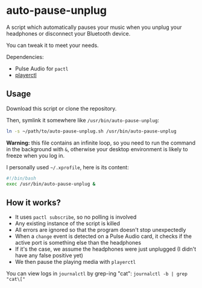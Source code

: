 # auto-pause-unplug

A script which automatically pauses your music when you unplug your headphones or disconnect your Bluetooth device.

You can tweak it to meet your needs.

Dependencies:

- Pulse Audio for `pactl`
- [playerctl](https://github.com/altdesktop/playerctl)

## Usage

Download this script or clone the repository.

Then, symlink it somewhere like `/usr/bin/auto-pause-unplug`:

```bash
ln -s ~/path/to/auto-pause-unplug.sh /usr/bin/auto-pause-unplug
```

**Warning:** this file contains an infinite loop, so you need to run the command in the background with `&`, otherwise your desktop environment is likely to freeze when you log in.

I personally used `~/.xprofile`, here is its content:

```bash
#!/bin/bash
exec /usr/bin/auto-pause-unplug &
```

## How it works?

- It uses `pactl subscribe`, so no polling is involved
- Any existing instance of the script is killed
- All errors are ignored so that the program doesn't stop unexpectedly
- When a `change` event is detected on a Pulse Audio card, it checks if the active port is something else than the headphones
- If it's the case, we assume the headphones were just unplugged (I didn't have any false positive yet)
- We then pause the playing media with `playerctl`

You can view logs in `journalctl` by grep-ing "cat": `journalctl -b | grep "cat\["`
